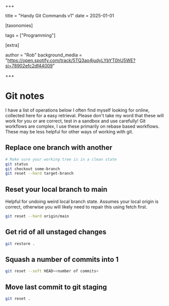+++

title = "Handy Git Commands v1"
date = 2025-01-01

[taxonomies] 

tags = ["Programming"]

[extra]

author = "Rob"
background_media = "https://open.spotify.com/track/5TQ3ao4judyLYbYT0hU5WE?si=78902efc2df44009"

+++

# Git notes

I have a list of operations below I often find myself looking for online,
collected here for a easy retrieval. Please don't take my word that these will
work for you or are correct, test in a sandbox and use carefully! Git workflows
are complex, I use these primarily on rebase based workflows. These may be less
helpful for other ways of working with git.

## Replace one branch with another

```bash
# Make sure your working tree is in a clean state
git status
git checkout some-branch
git reset --hard target-branch
```

## Reset your local branch to main

Helpful for undoing weird local branch state. Assumes your local origin is
correct, otherwise you will likely need to repair this using fetch first.

```bash
git reset --hard origin/main
```

## Get rid of all unstaged changes

```bash
git restore .
```

## Squash a number of commits into 1

```bash
git reset --soft HEAD~<number of commits>
```

## Move last commit to git staging

```bash
git reset .
```